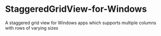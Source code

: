# StaggeredGridView-for-Windows
A staggered grid view for Windows apps which supports multiple columns with rows of varying sizes
